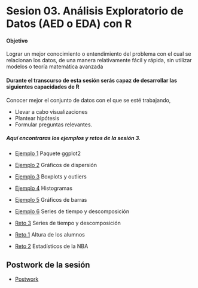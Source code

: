# Sesion 03.  Análisis Exploratorio de Datos (AED o EDA) con R

#### Objetivo
Lograr un mejor conocimiento o entendimiento del problema con el cual se relacionan los datos, de una manera relativamente fácil y rápida, sin utilizar modelos o teoría matemática avanzada

#### Durante el transcurso de esta sesión serás capaz de desarrollar las siguientes capacidades de R 

Conocer mejor el conjunto de datos con el que se esté trabajando, 
- Llevar a cabo visualizaciones
- Plantear hipótesis 
- Formular preguntas relevantes.  

##### Aquí encontraras los ejemplos y retos de la sesión 3.

- [Ejemplo 1](https://github.com/beduExpert/Programacion-con-R-Santander/tree/master/Sesion-03/Ejemplo-01) Paquete ggplot2
- [Ejemplo 2](https://github.com/beduExpert/Programacion-con-R-Santander/tree/master/Sesion-03/Ejemplo-02) Gráficos de dispersión
- [Ejemplo 3](https://github.com/beduExpert/Programacion-con-R-Santander/tree/master/Sesion-03/Ejemplo-03) Boxplots y outliers
- [Ejemplo 4](https://github.com/beduExpert/Programacion-con-R-Santander/tree/master/Sesion-03/Ejemplo-04) Histogramas
- [Ejemplo 5](https://github.com/beduExpert/Programacion-con-R-Santander/tree/master/Sesion-03/Ejemplo-05) Gráficos de barras
- [Ejemplo 6](https://github.com/beduExpert/Programacion-con-R-Santander/tree/master/Sesion-03/Ejemplo-06) Series de tiempo y descomposición
- [Reto 3](https://github.com/beduExpert/Programacion-con-R-Santander/tree/master/Sesion-03/Reto-03) Series de tiempo y descomposición

- [Reto 1](https://github.com/beduExpert/Programacion-con-R-Santander/tree/master/Sesion-03/Reto-01) Altura de los alumnos
- [Reto 2](https://github.com/beduExpert/Programacion-con-R-Santander/tree/master/Sesion-03/Reto-02) Estadísticos de la NBA

## Postwork de la sesión

- [Postwork](https://github.com/beduExpert/Programacion-con-R-Santander/tree/master/Sesion-03/Postwork)

